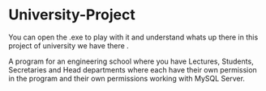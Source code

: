 # University-Project
You can open the .exe to play with it and understand whats up there in this project of university we have there . 

A program for an engineering school where you have Lectures, Students, Secretaries and Head departments where each have their own permission in the program and their own permissions working with MySQL 
Server.   
